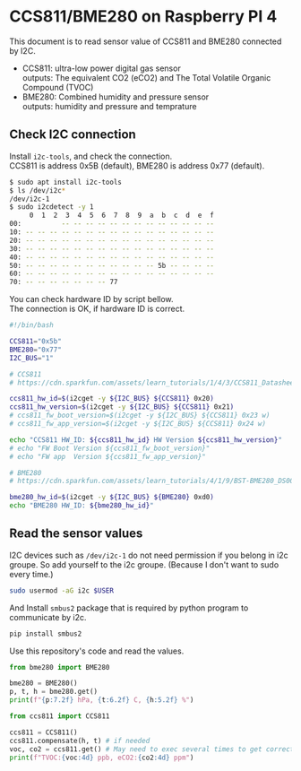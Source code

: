 # CCS811/BME280 on Raspberry PI 4

This document is to read sensor value of CCS811 and BME280 connected by I2C.

* CCS811: ultra-low power digital gas sensor  
     outputs: The equivalent CO2 (eCO2) and The Total Volatile Organic Compound (TVOC)
* BME280: Combined humidity and pressure sensor  
     outputs: humidity and pressure and temprature

## Check I2C connection

Install `i2c-tools`, and check the connection.  
CCS811 is address 0x5B (default), BME280 is address 0x77 (default).

```sh
$ sudo apt install i2c-tools
$ ls /dev/i2c*
/dev/i2c-1
$ sudo i2cdetect -y 1
     0  1  2  3  4  5  6  7  8  9  a  b  c  d  e  f
00:          -- -- -- -- -- -- -- -- -- -- -- -- --
10: -- -- -- -- -- -- -- -- -- -- -- -- -- -- -- --
20: -- -- -- -- -- -- -- -- -- -- -- -- -- -- -- --
30: -- -- -- -- -- -- -- -- -- -- -- -- -- -- -- --
40: -- -- -- -- -- -- -- -- -- -- -- -- -- -- -- --
50: -- -- -- -- -- -- -- -- -- -- -- 5b -- -- -- --
60: -- -- -- -- -- -- -- -- -- -- -- -- -- -- -- --
70: -- -- -- -- -- -- -- 77
```

You can check hardware ID by script bellow.  
The connection is OK, if hardware ID is correct.

```bash
#!/bin/bash

CCS811="0x5b"
BME280="0x77"
I2C_BUS="1"

# CCS811
# https://cdn.sparkfun.com/assets/learn_tutorials/1/4/3/CCS811_Datasheet-DS000459.pdf

ccs811_hw_id=$(i2cget -y ${I2C_BUS} ${CCS811} 0x20)
ccs811_hw_version=$(i2cget -y ${I2C_BUS} ${CCS811} 0x21)
# ccs811_fw_boot_version=$(i2cget -y ${I2C_BUS} ${CCS811} 0x23 w)
# ccs811_fw_app_version=$(i2cget -y ${I2C_BUS} ${CCS811} 0x24 w)

echo "CCS811 HW_ID: ${ccs811_hw_id} HW Version ${ccs811_hw_version}"
# echo "FW Boot Version ${ccs811_fw_boot_version}"
# echo "FW app  Version ${ccs811_fw_app_version}"

# BME280
# https://cdn.sparkfun.com/assets/learn_tutorials/4/1/9/BST-BME280_DS001-10.pdf

bme280_hw_id=$(i2cget -y ${I2C_BUS} ${BME280} 0xd0)
echo "BME280 HW_ID: ${bme280_hw_id}"
```

## Read the sensor values

I2C devices such as `/dev/i2c-1` do not need permission if you belong in i2c groupe. So add yourself to the i2c groupe. (Because I don't want to sudo every time.)

```sh
sudo usermod -aG i2c $USER
```

And Install `smbus2` package that is required by python program to communicate by i2c.

```sh
pip install smbus2
```

Use this repository's code and read the values.

```python
from bme280 import BME280

bme280 = BME280()
p, t, h = bme280.get()
print(f"{p:7.2f} hPa, {t:6.2f} C, {h:5.2f} %")

from ccs811 import CCS811

ccs811 = CCS811()
ccs811.compensate(h, t) # if needed
voc, co2 = ccs811.get() # May need to exec several times to get correct values
print(f"TVOC:{voc:4d} ppb, eCO2:{co2:4d} ppm")
```

